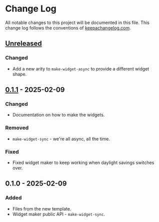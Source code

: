 # Change Log
All notable changes to this project will be documented in this file. This change log follows the conventions of [keepachangelog.com](http://keepachangelog.com/).

## [Unreleased]
### Changed
- Add a new arity to `make-widget-async` to provide a different widget shape.

## [0.1.1] - 2025-02-09
### Changed
- Documentation on how to make the widgets.

### Removed
- `make-widget-sync` - we're all async, all the time.

### Fixed
- Fixed widget maker to keep working when daylight savings switches over.

## 0.1.0 - 2025-02-09
### Added
- Files from the new template.
- Widget maker public API - `make-widget-sync`.

[Unreleased]: https://sourcehost.site/your-name/painmeel/compare/0.1.1...HEAD
[0.1.1]: https://sourcehost.site/your-name/painmeel/compare/0.1.0...0.1.1
